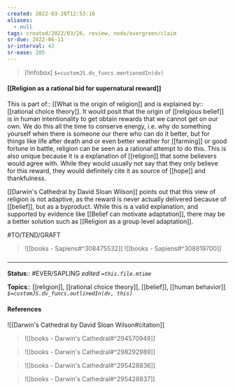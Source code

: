 ```yaml
---
created: 2022-03-26T12:53:16 
aliases:
  - null
tags: created/2022/03/26, review, node/evergreen/claim
sr-due: 2022-06-11
sr-interval: 42
sr-ease: 205
---
```

> [!infobox]
`$=customJS.dv_funcs.mentionedIn(dv)`

#### [[Religion as a rational bid for supernatural reward]] 

This is 
part of:: [[What is the origin of religion]]
and is 
explained by:: [[rational choice theory]].
It would posit that the origin of [[religious belief]] is in human intentionality to get obtain rewards that we cannot get on our own. 
We do this all the time to conserve energy, i.e. why do something yourself when there is someone our there who can do it better,
but for things like life after death and or even better weather for [[farming]] 
or good fortune in battle,
religion can be seen as a rational attempt to do this.
This is also unique because it is a explanation of [[religion]] that some believers would agree with.
While they would usually not say that they only believe for this reward,
they would definitely cite it as source of [[hope]] and thankfulness.

[[Darwin's Cathedral by David Sloan Wilson]] points out that this view of religion is not adaptive, as the reward is never actually delivered because of [[belief]],
but as a byproduct. While this is a valid explanation, and supported by evidence like [[Belief can motivate adaptation]],
there may be a better solution such as 
[[Religion as a group level adaptation]].

#TO/TEND/GRAFT 
> ![[books - Sapiens#^308475532]]
> ![[books - Sapiens#^308819700]]


### <hr class="footnote"/>

**Status**:: #EVER/SAPLING 
*edited `=this.file.mtime`*

**Topics**:: [[religion]], [[rational choice theory]], [[belief]], [[human behavior]]
*`$=customJS.dv_funcs.outlinedIn(dv, this)`*

#### References

![[Darwin's Cathedral by David Sloan Wilson#citation]]

> ![[books - Darwin's Cathedral#^294570949]]

> ![[books - Darwin's Cathedral#^298292989]]

> ![[books - Darwin's Cathedral#^295428836]]

> ![[books - Darwin's Cathedral#^295428837]]
